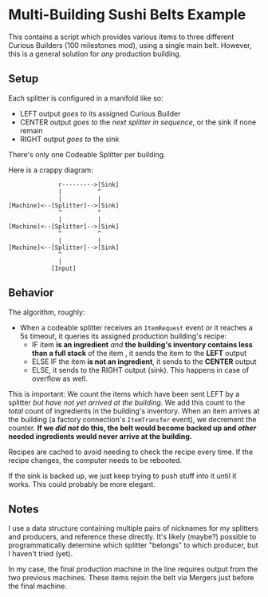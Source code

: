# Multi-Building Sushi Belts Example

This contains a script which provides various items to three different Curious Builders (100 milestones mod), using a single main belt.  However, this is a general solution for _any_ production building.

## Setup

Each splitter is configured in a manifold like so:

- LEFT output _goes to_ its assigned Curious Builder
- CENTER output _goes to_ the _next splitter in sequence_, or the sink if none remain
- RIGHT output _goes to_ the sink

There's only one Codeable Splitter per building.

Here is a crappy diagram:

```text
              r--------->[Sink]
              |          ^
              |          |
[Machine]<--[Splitter]-->[Sink]
              ^          ^
              |          |
[Machine]<--[Splitter]-->[Sink]
              ^          ^
              |          |
[Machine]<--[Splitter]-->[Sink]
              ^
              |
            [Input]
```

## Behavior

The algorithm, roughly:

- When a codeable splitter receives an `ItemRequest` event _or_ it reaches a 5s timeout, it queries its assigned production building's recipe:
  - IF item **is an ingredient** _and_ **the building's inventory contains less than a full stack** of the item , it sends the item to the **LEFT** output
  - ELSE IF the item **is not an ingredient**, it sends to the **CENTER** output
  - ELSE, it sends to the RIGHT output (sink). This happens in case of overflow as well.

This is important: We count the items which have been sent LEFT by a splitter _but have not yet arrived at the building._  We add this count to the _total_ count of ingredients in the building's inventory.  When an item arrives at the building (a factory connection's `ItemTransfer` event), we decrement the counter.  **If we _did not_ do this, the belt would become backed up and _other_ needed ingredients would never arrive at the building.**

Recipes are cached to avoid needing to check the recipe every time.  If the recipe changes, the computer needs to be rebooted.

If the sink is backed up, we just keep trying to push stuff into it until it works.  This could probably be more elegant.

## Notes

I use a data structure containing multiple pairs of nicknames for my splitters and producers, and reference these directly.  It's likely (maybe?) possible to programmatically determine which splitter "belongs" to which producer, but I haven't tried (yet).

In my case, the final production machine in the line requires output from the two previous machines.  These items rejoin the belt via Mergers just before the final machine.
